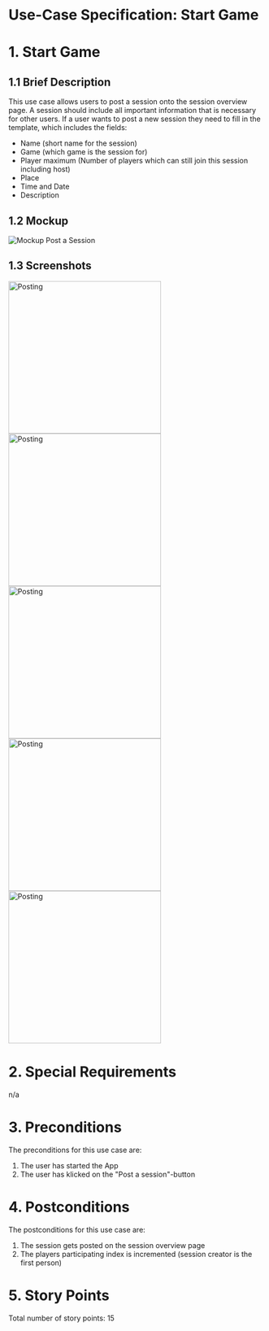 # Use-Case Specification: Start Game

# 1. Start Game

## 1.1 Brief Description
This use case allows users to post a session onto the session overview page. A session should include all important information that is necessary for other users. If a user wants to post a new session they need to fill in the template, which includes the fields:
- Name (short name for the session)
- Game (which game is the session for)
- Player maximum (Number of players which can still join this session including host)
- Place
- Time and Date
- Description

## 1.2 Mockup 
![Mockup Post a Session](../mockups/post_a_session_mockup.png)

## 1.3 Screenshots
<img src="./Screenshots/UC1_Post_Session_Screenshot0.png" alt="Posting" width="300"/> <img src="./Screenshots/UC1_Post_Session_Screenshot1.png" alt="Posting" width="300"/> <img src="./Screenshots/UC1_Post_Session_Screenshot2.png" alt="Posting" width="300"/> <img src="./Screenshots/UC1_Post_Session_Screenshot3.png" alt="Posting" width="300"/> <img src="./Screenshots/UC1_Post_Session_Screenshot4.png" alt="Posting" width="300"/>


# 2. Special Requirements
n/a

# 3. Preconditions
The preconditions for this use case are:
1. The user has started the App
2. The user has klicked on the "Post a session"-button

# 4. Postconditions
The postconditions for this use case are:
1. The session gets posted on the session overview page
2. The players participating index is incremented (session creator is the first person)

# 5. Story Points

Total number of story points: 15

